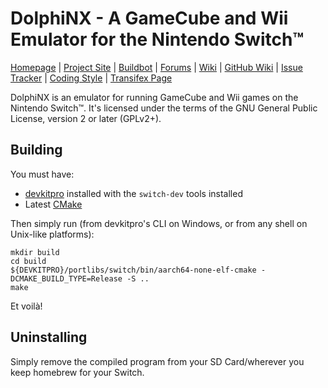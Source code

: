 # DolphiNX - A GameCube and Wii Emulator for the Nintendo Switch:tm:

[Homepage](https://dolphin-emu.org/) | [Project Site](https://github.com/dolphinx-emu/dolphinx) | [Buildbot](https://dolphin.ci/) | [Forums](https://forums.dolphin-emu.org/) | [Wiki](https://wiki.dolphin-emu.org/) | [GitHub Wiki](https://github.com/dolphin-emu/dolphin/wiki) | [Issue Tracker](https://bugs.dolphin-emu.org/projects/emulator/issues) | [Coding Style](https://github.com/dolphin-emu/dolphin/blob/master/Contributing.md) | [Transifex Page](https://app.transifex.com/dolphinemu/dolphin-emu/dashboard/)

DolphiNX is an emulator for running GameCube and Wii games on the Nintendo Switch:tm:.
It's licensed under the terms of the GNU General Public License, version 2 or later (GPLv2+).

## Building 
You must have:
- [devkitpro](https://devkitpro.org/wiki/Getting_Started) installed with the `switch-dev` tools installed
- Latest [CMake](https://cmake.org/)

Then simply run (from devkitpro's CLI on Windows, or from any shell on Unix-like platforms):
```shell
mkdir build
cd build
${DEVKITPRO}/portlibs/switch/bin/aarch64-none-elf-cmake -DCMAKE_BUILD_TYPE=Release -S ..
make
```
Et voilà!

## Uninstalling
Simply remove the compiled program from your SD Card/wherever you keep homebrew for your Switch.